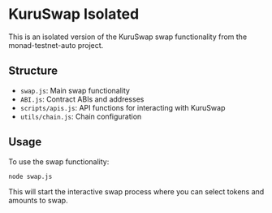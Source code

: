 # KuruSwap Isolated

This is an isolated version of the KuruSwap swap functionality from the monad-testnet-auto project.

## Structure

- `swap.js`: Main swap functionality
- `ABI.js`: Contract ABIs and addresses
- `scripts/apis.js`: API functions for interacting with KuruSwap
- `utils/chain.js`: Chain configuration

## Usage

To use the swap functionality:

```bash
node swap.js
```

This will start the interactive swap process where you can select tokens and amounts to swap.